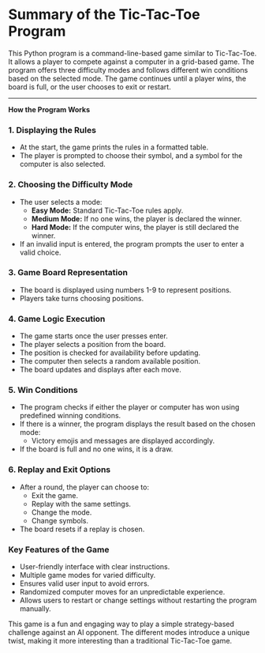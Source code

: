 <h1>Summary of the Tic-Tac-Toe Program </h1>

This Python program is a command-line-based game similar to Tic-Tac-Toe. It allows a player to compete against a computer in a grid-based game. The program offers three difficulty modes and follows different win conditions based on the selected mode. The game continues until a player wins, the board is full, or the user chooses to exit or restart.

---

**How the Program Works**

### 1. **Displaying the Rules**
   - At the start, the game prints the rules in a formatted table.
   - The player is prompted to choose their symbol, and a symbol for the computer is also selected.
   
### 2. **Choosing the Difficulty Mode**
   - The user selects a mode:
     - **Easy Mode:** Standard Tic-Tac-Toe rules apply.
     - **Medium Mode:** If no one wins, the player is declared the winner.
     - **Hard Mode:** If the computer wins, the player is still declared the winner.
   - If an invalid input is entered, the program prompts the user to enter a valid choice.

### 3. **Game Board Representation**
   - The board is displayed using numbers 1-9 to represent positions.
   - Players take turns choosing positions.

### 4. **Game Logic Execution**
   - The game starts once the user presses enter.
   - The player selects a position from the board.
   - The position is checked for availability before updating.
   - The computer then selects a random available position.
   - The board updates and displays after each move.

### 5. **Win Conditions**
   - The program checks if either the player or computer has won using predefined winning conditions.
   - If there is a winner, the program displays the result based on the chosen mode:
     - Victory emojis and messages are displayed accordingly.
   - If the board is full and no one wins, it is a draw.

### 6. **Replay and Exit Options**
   - After a round, the player can choose to:
     - Exit the game.
     - Replay with the same settings.
     - Change the mode.
     - Change symbols.
   - The board resets if a replay is chosen.

### **Key Features of the Game**
- User-friendly interface with clear instructions.
- Multiple game modes for varied difficulty.
- Ensures valid user input to avoid errors.
- Randomized computer moves for an unpredictable experience.
- Allows users to restart or change settings without restarting the program manually.

This game is a fun and engaging way to play a simple strategy-based challenge against an AI opponent. The different modes introduce a unique twist, making it more interesting than a traditional Tic-Tac-Toe game.

